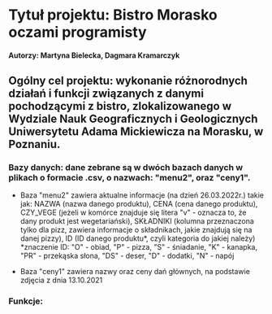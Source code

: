 
# Tytuł projektu: Bistro Morasko oczami programisty 

#### Autorzy: Martyna Bielecka, Dagmara Kramarczyk 

## Ogólny cel projektu: wykonanie różnorodnych działań i funkcji związanych z danymi pochodzącymi z bistro, zlokalizowanego w Wydziale Nauk Geograficznych i Geologicznych Uniwersytetu Adama Mickiewicza na Morasku, w Poznaniu.

### Bazy danych: dane zebrane są w dwóch bazach danych w plikach o formacie .csv, o nazwach: "menu2", oraz "ceny1". 

- Baza "menu2" zawiera aktualne informacje (na dzień 26.03.2022r.) takie jak: NAZWA (nazwa danego produktu), CENA (cena danego produktu), CZY_VEGE (jeżeli w komórce znajduje się litera "v" - oznacza to, że dany produkt jest wegetariański), SKŁADNIKI (kolumna przeznaczona tylko dla pizz, zawiera informacje o składnikach, jakie znajdują się na danej pizzy), ID (ID danego produktu*, czyli kategoria do jakiej należy)
  *znaczenie ID: "O" - obiad, "P" - pizza, "S" - śniadanie, "K" - kanapka, "PR" - przekąska słona, "DS" - deser, "D" - dodatki, "N" - napój

- Baza "ceny1" zawiera nazwy oraz ceny dań głównych, na podstawie zdjęcia z dnia 13.10.2021
  
### Funkcje:
  
